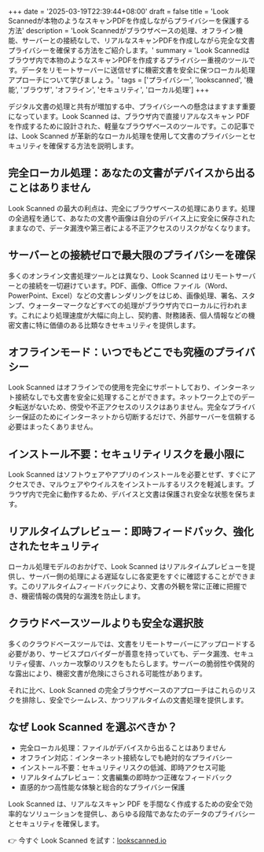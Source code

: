 +++
date = '2025-03-19T22:39:44+08:00'
draft = false
title = 'Look Scannedが本物のようなスキャンPDFを作成しながらプライバシーを保護する方法'
description = 'Look Scannedがブラウザベースの処理、オフライン機能、サーバーとの接続なしで、リアルなスキャンPDFを作成しながら完全な文書プライバシーを確保する方法をご紹介します。'
summary = 'Look Scannedはブラウザ内で本物のようなスキャンPDFを作成するプライバシー重視のツールです。データをリモートサーバーに送信せずに機密文書を安全に保つローカル処理アプローチについて学びましょう。'
tags = ['プライバシー', 'lookscanned', '機能', 'ブラウザ', 'オフライン', 'セキュリティ', 'ローカル処理']
+++

デジタル文書の処理と共有が増加する中、プライバシーへの懸念はますます重要になっています。Look Scanned は、ブラウザ内で直接リアルなスキャン PDF を作成するために設計された、軽量なブラウザベースのツールです。この記事では、Look Scanned が革新的なローカル処理を使用して文書のプライバシーとセキュリティを確保する方法を説明します。

## 完全ローカル処理：あなたの文書がデバイスから出ることはありません

Look Scanned の最大の利点は、完全にブラウザベースの処理にあります。処理の全過程を通じて、あなたの文書や画像は自分のデバイス上に安全に保存されたままなので、データ漏洩や第三者による不正アクセスのリスクがなくなります。

## サーバーとの接続ゼロで最大限のプライバシーを確保

多くのオンライン文書処理ツールとは異なり、Look Scanned はリモートサーバーとの接続を一切避けています。PDF、画像、Office ファイル（Word、PowerPoint、Excel）などの文書レンダリングをはじめ、画像処理、署名、スタンプ、ウォーターマークなどすべての処理がブラウザ内でローカルに行われます。これにより処理速度が大幅に向上し、契約書、財務諸表、個人情報などの機密文書に特に価値のある比類なきセキュリティを提供します。

## オフラインモード：いつでもどこでも究極のプライバシー

Look Scanned はオフラインでの使用を完全にサポートしており、インターネット接続なしでも文書を安全に処理することができます。ネットワーク上でのデータ転送がないため、傍受や不正アクセスのリスクはありません。完全なプライバシー保証のためにインターネットから切断するだけで、外部サーバーを信頼する必要はまったくありません。

## インストール不要：セキュリティリスクを最小限に

Look Scanned はソフトウェアやアプリのインストールを必要とせず、すぐにアクセスでき、マルウェアやウイルスをインストールするリスクを軽減します。ブラウザ内で完全に動作するため、デバイスと文書は保護され安全な状態を保ちます。

## リアルタイムプレビュー：即時フィードバック、強化されたセキュリティ

ローカル処理モデルのおかげで、Look Scanned はリアルタイムプレビューを提供し、サーバー側の処理による遅延なしに各変更をすぐに確認することができます。このリアルタイムフィードバックにより、文書の外観を常に正確に把握でき、機密情報の偶発的な漏洩を防止します。

## クラウドベースツールよりも安全な選択肢

多くのクラウドベースツールでは、文書をリモートサーバーにアップロードする必要があり、サービスプロバイダーが善意を持っていても、データ漏洩、セキュリティ侵害、ハッカー攻撃のリスクをもたらします。サーバーの脆弱性や偶発的な露出により、機密文書が危険にさらされる可能性があります。

それに比べ、Look Scanned の完全ブラウザベースのアプローチはこれらのリスクを排除し、安全でシームレス、かつリアルタイムの文書処理を提供します。

## なぜ Look Scanned を選ぶべきか？

- 完全ローカル処理：ファイルがデバイスから出ることはありません
- オフライン対応：インターネット接続なしでも絶対的なプライバシー
- インストール不要：セキュリティリスクの低減、即時アクセス可能
- リアルタイムプレビュー：文書編集の即時かつ正確なフィードバック
- 直感的かつ高性能な体験と総合的なプライバシー保護

Look Scanned は、リアルなスキャン PDF を手間なく作成するための安全で効率的なソリューションを提供し、あらゆる段階であなたのデータのプライバシーとセキュリティを確保します。

👉 今すぐ Look Scanned を試す：[lookscanned.io](https://lookscanned.io)

